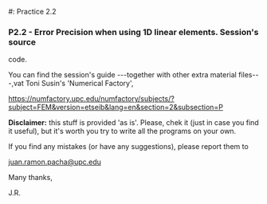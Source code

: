 #: Practice 2.2

### P2.2 - Error Precision when using 1D linear elements. Session's source 
code. 

You can find the session's guide ---together with other extra material 
files---,vat Toni Susin's 'Numerical Factory', 

https://numfactory.upc.edu/numfactory/subjects/?subject=FEM&version=etseib&lang=en&section=2&subsection=P

**Disclaimer:** this stuff is provided 'as is'. Please, chek it (just in 
case you find it useful), but it's worth you try to write all the programs 
on your own.

If you find any mistakes (or have any suggestions), please report them to 

juan.ramon.pacha@upc.edu 

Many thanks,

J.R.
